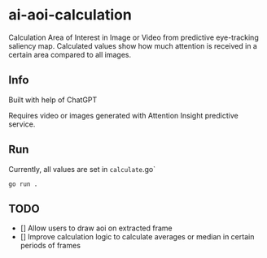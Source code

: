 # ai-aoi-calculation
Calculation Area of Interest in Image or Video from predictive eye-tracking saliency map.
Calculated values show how much attention is received in a certain area compared to all images.

## Info

Built with help of ChatGPT 

Requires video or images generated with Attention Insight predictive service.

## Run
Currently, all values are set in `calculate`.go`

`go run .`

## TODO

- [] Allow users to draw aoi on extracted frame
- [] Improve calculation logic to calculate averages or median in certain periods of frames